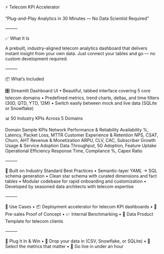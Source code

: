 ⚡️ Telecom KPI Accelerator

“Plug-and-Play Analytics in 30 Minutes — No Data Scientist Required”

⸻

✅ What It Is

A prebuilt, industry-aligned telecom analytics dashboard that delivers instant insight from your own data. Just connect your tables and go — no custom development required.

⸻

📦 What’s Included

🎛️ Streamlit Dashboard UI
	•	Beautiful, tabbed interface covering 5 core telecom domains
	•	Predefined metrics, trend charts, deltas, and time filters (30D, QTD, YTD, 12M)
	•	Switch easily between mock and live data (SQLite or Snowflake)

📊 50 Industry KPIs Across 5 Domains

Domain	Sample KPIs
Network Performance & Reliability	Availability %, Latency, Packet Loss, MTTR
Customer Experience & Retention	NPS, CSAT, Churn, AHT
Revenue & Monetization	ARPU, CLV, CAC, Subscriber Growth
Usage & Service Adoption	Data Throughput, 5G Adoption, Feature Uptake
Operational Efficiency	Response Time, Compliance %, Capex Ratio


⸻

🧠 Built on Industry Standard Best Practices
	•	Semantic-layer YAML → SQL schema generation
	•	Clean star schema with curated dimensions and fact tables
	•	Modular codebase for rapid onboarding and customization
	•	Developed by seasoned data architects with telecom expertise

⸻

🔁 Use Cases
	•	📦 Deployment accelerator for telecom KPI dashboards
	•	💼 Pre-sales Proof of Concept
	•	📈 Internal Benchmarking
	•	🧪 Data Product Template for telecom clients

⸻

🧩 Plug It In & Win
	•	🧷 Drop your data in (CSV, Snowflake, or SQLite)
	•	🧠 Select the metrics that matter
	•	🎉 Go live in under an hour
